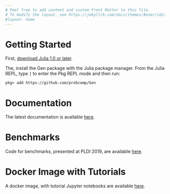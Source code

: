 ```yaml
---
# Feel free to add content and custom Front Matter to this file.
# To modify the layout, see https://jekyllrb.com/docs/themes/#overriding-theme-defaults
#layout: home
---
```



# Getting Started
First, [download Julia 1.0 or later](https://julialang.org/downloads/).

The, install the Gen package with the Julia package manager.
From the Julia REPL, type `]` to enter the Pkg REPL mode and then run:
```
pkg> add https://github.com/probcomp/Gen
```

# Documentation

The latest documentation is available [here](https://probcomp.github.io/Gen/dev/).

# Benchmarks

Code for benchmarks, presented at PLDI 2019, are available [here](https://github.com/probcomp/pldi2019-gen-experiments).

# Docker Image with Tutorials

A docker image, with tutorial Jupyter notebooks are available [here](https://github.com/probcomp/gen-quickstart). 

